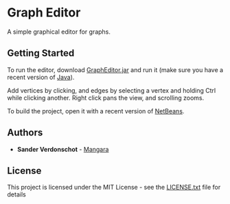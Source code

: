 # Graph Editor

A simple graphical editor for graphs.

## Getting Started

To run the editor, download [GraphEditor.jar](GraphEditor.jar) and run it (make sure you have a recent version of [Java](https://java.com/en/download/)).

Add vertices by clicking, and edges by selecting a vertex and holding Ctrl while clicking another. Right click pans the view, and scrolling zooms.

To build the project, open it with a recent version of [NetBeans](https://netbeans.org/).

## Authors

* **Sander Verdonschot** - [Mangara](https://github.com/Mangara)

## License

This project is licensed under the MIT License - see the [LICENSE.txt](LICENSE.txt) file for details
